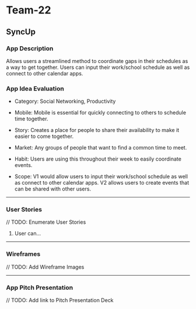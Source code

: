 # Team-22

## SyncUp

### App Description
Allows users a streamlined method to coordinate gaps in their schedules as a way to get together. Users can input their work/school schedule as well as connect to other calendar apps.

### App Idea Evaluation
- Category: Social Networking, Productivity

- Mobile: Mobile is essential for quickly connecting to others to schedule time together.

- Story: Creates a place for people to share their availability to make it easier to come together.

- Market: Any groups of people that want to find a common time to meet.

- Habit: Users are using this throughout their week to easily coordinate events.

- Scope: V1 would allow users to input their work/school schedule as well as connect to other calendar apps. V2 allows users to create events that can be shared with other users.

---

### User Stories
// TODO: Enumerate User Stories
1. User can...

---

### Wireframes
// TODO: Add Wireframe Images

---

### App Pitch Presentation
// TODO: Add link to Pitch Presentation Deck
